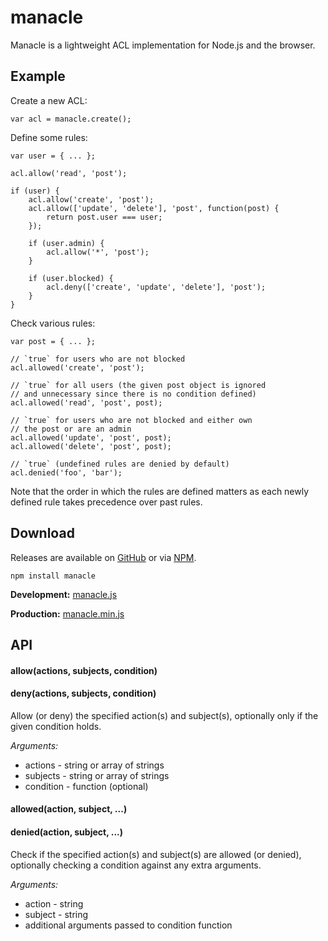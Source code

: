 manacle
=======

Manacle is a lightweight ACL implementation for Node.js and the browser.

Example
-------

Create a new ACL:

    var acl = manacle.create();

Define some rules:

    var user = { ... };

    acl.allow('read', 'post');

    if (user) {
        acl.allow('create', 'post');
        acl.allow(['update', 'delete'], 'post', function(post) {
            return post.user === user;
        });
        
        if (user.admin) {
            acl.allow('*', 'post');
        }
        
        if (user.blocked) {
            acl.deny(['create', 'update', 'delete'], 'post');
        }
    }

Check various rules:

    var post = { ... };
    
    // `true` for users who are not blocked
    acl.allowed('create', 'post');
    
    // `true` for all users (the given post object is ignored
    // and unnecessary since there is no condition defined)
    acl.allowed('read', 'post', post);
    
    // `true` for users who are not blocked and either own
    // the post or are an admin
    acl.allowed('update', 'post', post);
    acl.allowed('delete', 'post', post);
    
    // `true` (undefined rules are denied by default)
    acl.denied('foo', 'bar');
    
Note that the order in which the rules are defined matters as each newly
defined rule takes precedence over past rules.

Download
--------

Releases are available on [GitHub](https://github.com/scttnlsn/manacle/downloads)
or via [NPM](http://search.npmjs.org/#/manacle).

    npm install manacle

**Development:** [manacle.js](https://raw.github.com/scttnlsn/manacle.js/master/manacle.js)

**Production:**  [manacle.min.js](https://raw.github.com/scttnlsn/manacle.js/master/manacle.min.js)

API
---

#### allow(actions, subjects, condition)
#### deny(actions, subjects, condition)

Allow (or deny) the specified action(s) and subject(s),
optionally only if the given condition holds.

*Arguments:*

* actions - string or array of strings
* subjects - string or array of strings
* condition - function (optional)

#### allowed(action, subject, ...)
#### denied(action, subject, ...)

Check if the specified action(s) and subject(s) are allowed (or denied),
optionally checking a condition against any extra arguments.

*Arguments:*

* action - string
* subject - string
* additional arguments passed to condition function